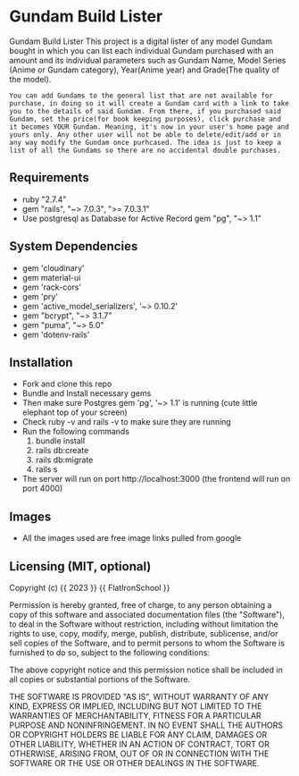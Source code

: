 # Gundam Build Lister

Gundam Build Lister
    This project is a digital lister of any model Gundam bought in which you can list each individual Gundam purchased with an amount and its individual parameters such as Gundam Name, Model Series (Anime or Gundam category), Year(Anime year) and Grade(The quality of the model).

    You can add Gundams to the general list that are not available for purchase, in doing so it will create a Gundam card with a link to take you to the details of said Gundam. From there, if you purchased said Gundam, set the price(for book keeping purposes), click purchase and it becomes YOUR Gundam. Meaning, it's now in your user's home page and yours only. Any other user will not be able to delete/edit/add or in any way modify the Gundam once purhcased. The idea is just to keep a list of all the Gundams so there are no accidental double purchases.

## Requirements

* ruby "2.7.4"
* gem "rails", "~> 7.0.3", ">= 7.0.3.1"
* Use postgresql as Database for Active Record gem "pg", "~> 1.1"


## System Dependencies

* gem 'cloudinary'
* gem material-ui
* gem 'rack-cors'
* gem 'pry'
* gem 'active_model_serializers', '~> 0.10.2'
* gem "bcrypt", "~> 3.1.7"
* gem "puma", "~> 5.0"
* gem 'dotenv-rails'

## Installation

* Fork and clone this repo
* Bundle and Install necessary gems
* Then make sure Postgres gem 'pg', '~> 1.1' is running (cute little elephant top of your screen)
* Check ruby -v and rails -v to make sure they are running
* Run the following commands
    1. bundle install
    2. rails db:create
    3. rails db:migrate
    4. rails s
* The server will run on port http://localhost:3000 (the frontend will run on port 4000)

## Images
* All the images used are free image links pulled from google

## Licensing (MIT, optional)

Copyright (c) {{ 2023 }} {{ FlatIronSchool }}

Permission is hereby granted, free of charge, to any person obtaining a copy of this software and associated documentation files (the "Software"), to deal in the Software without restriction, including without limitation the rights to use, copy, modify, merge, publish, distribute, sublicense, and/or sell copies of the Software, and to permit persons to whom the Software is furnished to do so, subject to the following conditions:

The above copyright notice and this permission notice shall be included in all copies or substantial portions of the Software.

THE SOFTWARE IS PROVIDED "AS IS", WITHOUT WARRANTY OF ANY KIND, EXPRESS OR IMPLIED, INCLUDING BUT NOT LIMITED TO THE WARRANTIES OF MERCHANTABILITY, FITNESS FOR A PARTICULAR PURPOSE AND NONINFRINGEMENT. IN NO EVENT SHALL THE AUTHORS OR COPYRIGHT HOLDERS BE LIABLE FOR ANY CLAIM, DAMAGES OR OTHER LIABILITY, WHETHER IN AN ACTION OF CONTRACT, TORT OR OTHERWISE, ARISING FROM, OUT OF OR IN CONNECTION WITH THE SOFTWARE OR THE USE OR OTHER DEALINGS IN THE SOFTWARE.